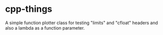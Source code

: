 # cpp-things
A simple function plotter class for testing "limits" and "cfloat" headers and also a lambda as a function parameter.
